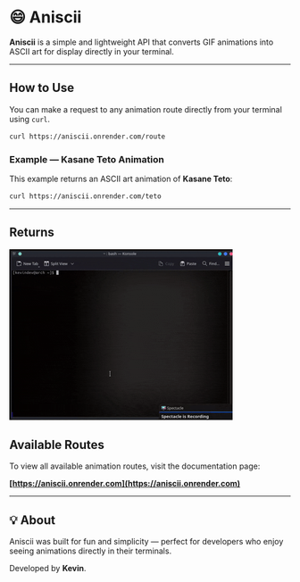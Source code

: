 # 😄 Aniscii

**Aniscii** is a simple and lightweight API that converts GIF animations into ASCII art for display directly in your terminal.

---

## How to Use

You can make a request to any animation route directly from your terminal using `curl`.

```bash
curl https://aniscii.onrender.com/route
```

### Example — Kasane Teto Animation
This example returns an ASCII art animation of **Kasane Teto**:

```bash
curl https://aniscii.onrender.com/teto
```

---

## Returns

<img src="https://raw.githubusercontent.com/kev1n999/aniscii/main/api/public/teto_example.gif" alt="Kasane Teto ASCII Example">

## Available Routes

To view all available animation routes, visit the documentation page:

**[https://aniscii.onrender.com](https://aniscii.onrender.com)**

---

## 💡 About

Aniscii was built for fun and simplicity — perfect for developers who enjoy seeing animations directly in their terminals.

Developed by **Kevin**.
